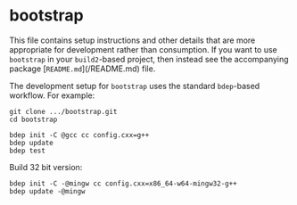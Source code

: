 # bootstrap

This file contains setup instructions and other details that are more
appropriate for development rather than consumption. If you want to use
`bootstrap` in your `build2`-based project, then instead see the accompanying
package [`README.md`](<PACKAGE>/README.md) file.

The development setup for `bootstrap` uses the standard `bdep`-based workflow.
For example:

```
git clone .../bootstrap.git
cd bootstrap

bdep init -C @gcc cc config.cxx=g++
bdep update
bdep test
```

Build 32 bit version:

```
bdep init -C -@mingw cc config.cxx=x86_64-w64-mingw32-g++
bdep update -@mingw
```

